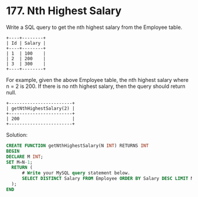 # 177. Nth Highest Salary

Write a SQL query to get the nth highest salary from the Employee table.

    +----+--------+
    | Id | Salary |
    +----+--------+
    | 1  | 100    |
    | 2  | 200    |
    | 3  | 300    |
    +----+--------+

For example, given the above Employee table, the nth highest salary where n = 2 is 200. If there is no nth highest salary, then the query should return null.

    +------------------------+
    | getNthHighestSalary(2) |
    +------------------------+
    | 200                    |
    +------------------------+

Solution:

```sql
CREATE FUNCTION getNthHighestSalary(N INT) RETURNS INT
BEGIN
DECLARE M INT;
SET M=N-1;
  RETURN (
      # Write your MySQL query statement below.
      SELECT DISTINCT Salary FROM Employee ORDER BY Salary DESC LIMIT M, 1
  );
END
```
